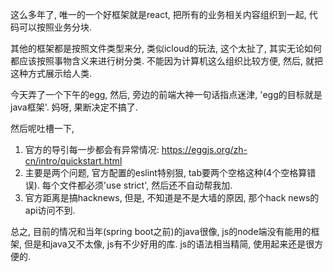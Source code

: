 这么多年了, 唯一的一个好框架就是react, 把所有的业务相关内容组织到一起, 代码可以按照业务分块. 

其他的框架都是按照文件类型来分, 类似icloud的玩法, 这个太扯了, 其实无论如何都应该按照事物含义来进行树分类. 不能因为计算机这么组织比较方便, 然后, 就把这种方式展示给人类.

今天弄了一个下午的egg, 然后, 旁边的前端大神一句话指点迷津, 'egg的目标就是java框架'. 妈呀, 果断决定不搞了.

然后呢吐槽一下, 

1. 官方的导引每一步都会有异常情况: https://eggjs.org/zh-cn/intro/quickstart.html
2. 主要是两个问题, 官方配置的eslint特别狠, tab要两个空格这种(4个空格算错误). 每个文件都必须'use strict', 然后还不自动帮我加.
3. 官方距离是搞hacknews, 但是, 不知道是不是大墙的原因, 那个hack news的api访问不到.

总之, 目前的情况和当年(spring boot之前)的java很像, js的node端没有能用的框架, 但是和java又不太像, js有不少好用的库. js的语法相当精简, 使用起来还是很方便的.